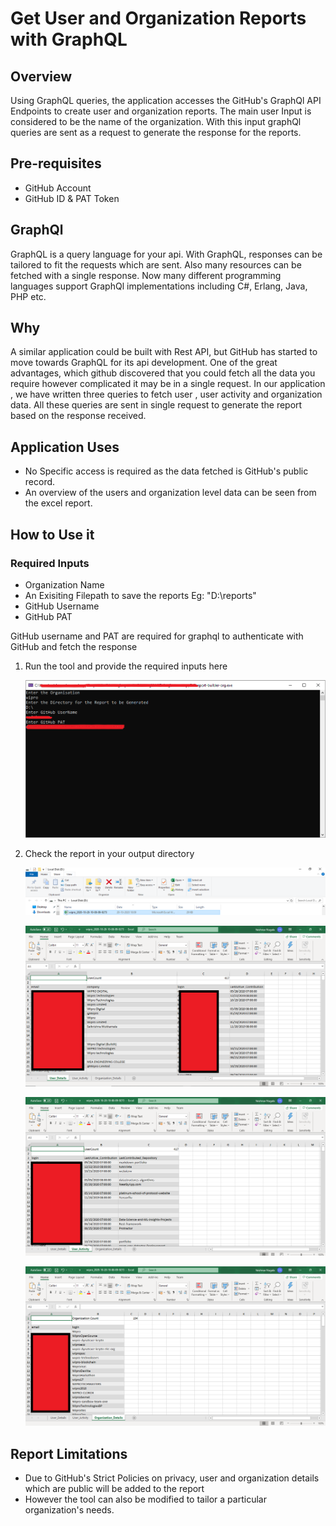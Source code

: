 # Get User and Organization Reports with GraphQL

## Overview
  
Using GraphQL queries, the application accesses the GitHub's GraphQl API Endpoints to create user and organization reports. The main user Input is considered to be the name of the organization. With this input graphQl queries are sent as a request to generate the response for the reports. 

## Pre-requisites
 
 - GitHub Account
 - GitHub ID & PAT Token

## GraphQl

GraphQL is a query language for your api. With GraphQL, responses can be tailored to fit the requests which are sent. Also many resources can be fetched with a single response. Now many different programming languages support GraphQl implementations including C#, Erlang, Java, PHP etc.

## Why

A similar application could be built with Rest API, but GitHub has started to move towards GraphQL for its api development. One of the great advantages, which github discovered that you could fetch all the data you require however complicated it may be in a single request. In our application , we have written three queries to fetch user , user activity and organization data. All these queries are sent in single request to generate the report based on the response received.

## Application Uses

 - No Specific access is required as the data fetched is GitHub's public record.
 - An overview of the users and organization level data can be seen from the excel report. 

## How to Use it

### Required Inputs

 - Organization Name
 - An Exisiting Filepath to save the reports
   Eg: "D:\reports"
 - GitHub Username
 - GitHub PAT 

GitHub username and PAT are required for graphql to authenticate with GitHub and fetch the response

1. Run the tool and provide the required inputs here
   
   ![img](./images/cli-window.png)

2. Check the report in your output directory

   ![img](./images/report-window.png)

   ![img](./images/report-sheet-1.PNG)

   ![img](./images/report-sheet-2.png)

   ![img](./images/report-sheet-3.png)

## Report Limitations

- Due to GitHub's Strict Policies on privacy, user and organization details which are public will be added to the report
- However the tool can also be modified to tailor a particular organization's needs.
    





